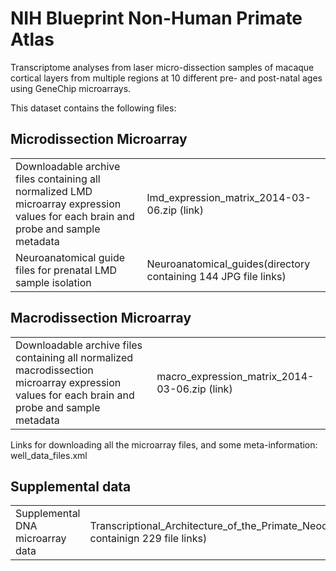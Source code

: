 # NIH Blueprint Non-Human Primate Atlas

Transcriptome analyses from laser micro-dissection samples of macaque cortical layers from multiple regions at 10 different pre- and post-natal ages using GeneChip microarrays.

This dataset contains the following files:

## Microdissection Microarray

| | |
|-|-|
|Downloadable archive files containing all normalized LMD microarray expression values for each brain and probe and sample metadata|lmd_expression_matrix_2014-03-06.zip (link)|
|Neuroanatomical guide files for prenatal LMD sample isolation|Neuroanatomical_guides(directory containing 144 JPG file links)|

## Macrodissection Microarray

| | |
|-|-|
|Downloadable archive files containing all normalized macrodissection microarray expression values for each brain and probe and sample metadata|macro_expression_matrix_2014-03-06.zip (link)|

Links for downloading all the microarray files, and some meta-information: well_data_files.xml

## Supplemental data

| | |
|-|-|
|Supplemental DNA microarray data|Transcriptional_Architecture_of_the_Primate_Neocortex(directory containign 229 file links)|


